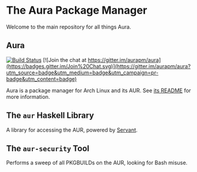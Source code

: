 # The Aura Package Manager

Welcome to the main repository for all things Aura.

## Aura

[![Build Status](https://travis-ci.org/fosskers/aura.svg?branch=master)](https://travis-ci.org/fosskers/aura)
[![Join the chat at https://gitter.im/aurapm/aura](https://badges.gitter.im/Join%20Chat.svg)](https://gitter.im/aurapm/aura?utm_source=badge&utm_medium=badge&utm_campaign=pr-badge&utm_content=badge)

Aura is a package manager for Arch Linux and its AUR.
See [its README](/aura/README.md) for more information.

## The `aur` Haskell Library

A library for accessing the AUR, powered by
[Servant](http://haskell-servant.readthedocs.org/en/stable/).

## The `aur-security` Tool

Performs a sweep of all PKGBUILDs on the AUR, looking for Bash misuse.
